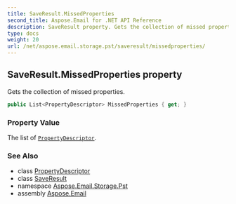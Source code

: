 ```yaml
---
title: SaveResult.MissedProperties
second_title: Aspose.Email for .NET API Reference
description: SaveResult property. Gets the collection of missed properties
type: docs
weight: 20
url: /net/aspose.email.storage.pst/saveresult/missedproperties/
---
```

## SaveResult.MissedProperties property

Gets the collection of missed properties.

```csharp
public List<PropertyDescriptor> MissedProperties { get; }
```

### Property Value

The list of [`PropertyDescriptor`](../../../aspose.email.mapi/propertydescriptor/).

### See Also

* class [PropertyDescriptor](../../../aspose.email.mapi/propertydescriptor/)
* class [SaveResult](../)
* namespace [Aspose.Email.Storage.Pst](../../saveresult/)
* assembly [Aspose.Email](../../../)


